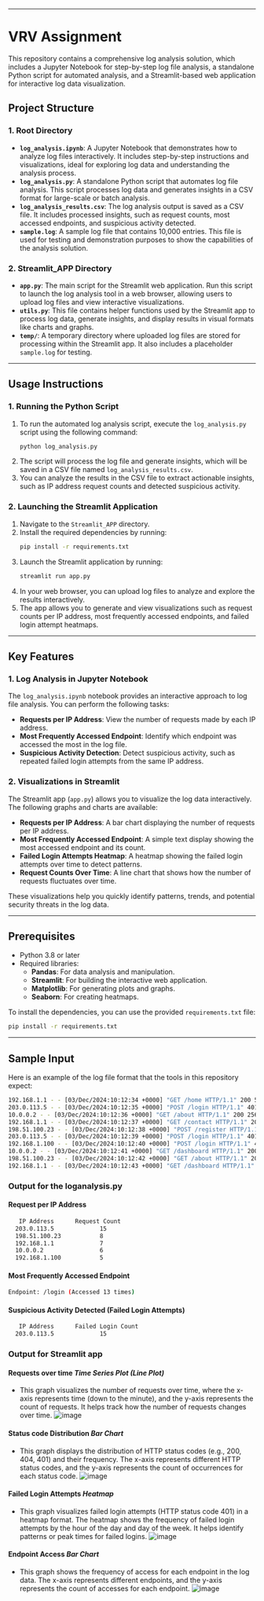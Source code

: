 

---

# VRV Assignment

This repository contains a comprehensive log analysis solution, which includes a Jupyter Notebook for step-by-step log file analysis, a standalone Python script for automated analysis, and a Streamlit-based web application for interactive log data visualization.

## Project Structure

### 1. Root Directory
- **`log_analysis.ipynb`**: A Jupyter Notebook that demonstrates how to analyze log files interactively. It includes step-by-step instructions and visualizations, ideal for exploring log data and understanding the analysis process.
- **`log_analysis.py`**: A standalone Python script that automates log file analysis. This script processes log data and generates insights in a CSV format for large-scale or batch analysis.
- **`log_analysis_results.csv`**: The log analysis output is saved as a CSV file. It includes processed insights, such as request counts, most accessed endpoints, and suspicious activity detected.
- **`sample.log`**: A sample log file that contains 10,000 entries. This file is used for testing and demonstration purposes to show the capabilities of the analysis solution.

### 2. Streamlit_APP Directory
- **`app.py`**: The main script for the Streamlit web application. Run this script to launch the log analysis tool in a web browser, allowing users to upload log files and view interactive visualizations.
- **`utils.py`**: This file contains helper functions used by the Streamlit app to process log data, generate insights, and display results in visual formats like charts and graphs.
- **`temp/`**: A temporary directory where uploaded log files are stored for processing within the Streamlit app. It also includes a placeholder `sample.log` for testing.

---

## Usage Instructions

### 1. Running the Python Script
1. To run the automated log analysis script, execute the `log_analysis.py` script using the following command:
   ```bash
   python log_analysis.py
   ```
2. The script will process the log file and generate insights, which will be saved in a CSV file named `log_analysis_results.csv`.
3. You can analyze the results in the CSV file to extract actionable insights, such as IP address request counts and detected suspicious activity.

### 2. Launching the Streamlit Application
1. Navigate to the `Streamlit_APP` directory.
2. Install the required dependencies by running:
   ```bash
   pip install -r requirements.txt
   ```
3. Launch the Streamlit application by running:
   ```bash
   streamlit run app.py
   ```
4. In your web browser, you can upload log files to analyze and explore the results interactively.
5. The app allows you to generate and view visualizations such as request counts per IP address, most frequently accessed endpoints, and failed login attempt heatmaps.

---

## Key Features

### 1. Log Analysis in Jupyter Notebook
The `log_analysis.ipynb` notebook provides an interactive approach to log file analysis. You can perform the following tasks:
- **Requests per IP Address**: View the number of requests made by each IP address.
- **Most Frequently Accessed Endpoint**: Identify which endpoint was accessed the most in the log file.
- **Suspicious Activity Detection**: Detect suspicious activity, such as repeated failed login attempts from the same IP address.

### 2. Visualizations in Streamlit
The Streamlit app (`app.py`) allows you to visualize the log data interactively. The following graphs and charts are available:
- **Requests per IP Address**: A bar chart displaying the number of requests per IP address.
- **Most Frequently Accessed Endpoint**: A simple text display showing the most accessed endpoint and its count.
- **Failed Login Attempts Heatmap**: A heatmap showing the failed login attempts over time to detect patterns.
- **Request Counts Over Time**: A line chart that shows how the number of requests fluctuates over time.

These visualizations help you quickly identify patterns, trends, and potential security threats in the log data.

---

## Prerequisites
- Python 3.8 or later
- Required libraries:
  - **Pandas**: For data analysis and manipulation.
  - **Streamlit**: For building the interactive web application.
  - **Matplotlib**: For generating plots and graphs.
  - **Seaborn**: For creating heatmaps.

To install the dependencies, you can use the provided `requirements.txt` file:
```bash
pip install -r requirements.txt
```

---

## Sample Input

Here is an example of the log file format that the tools in this repository expect:

```bash
192.168.1.1 - - [03/Dec/2024:10:12:34 +0000] "GET /home HTTP/1.1" 200 512
203.0.113.5 - - [03/Dec/2024:10:12:35 +0000] "POST /login HTTP/1.1" 401 128 "Invalid credentials"
10.0.0.2 - - [03/Dec/2024:10:12:36 +0000] "GET /about HTTP/1.1" 200 256
192.168.1.1 - - [03/Dec/2024:10:12:37 +0000] "GET /contact HTTP/1.1" 200 312
198.51.100.23 - - [03/Dec/2024:10:12:38 +0000] "POST /register HTTP/1.1" 200 128
203.0.113.5 - - [03/Dec/2024:10:12:39 +0000] "POST /login HTTP/1.1" 401 128 "Invalid credentials"
192.168.1.100 - - [03/Dec/2024:10:12:40 +0000] "POST /login HTTP/1.1" 401 128 "Invalid credentials"
10.0.0.2 - - [03/Dec/2024:10:12:41 +0000] "GET /dashboard HTTP/1.1" 200 1024
198.51.100.23 - - [03/Dec/2024:10:12:42 +0000] "GET /about HTTP/1.1" 200 256
192.168.1.1 - - [03/Dec/2024:10:12:43 +0000] "GET /dashboard HTTP/1.1" 200 1024
```

### Output for the **loganalysis.py**

#### Request per IP Address
```bash
   IP Address      Request Count
  203.0.113.5             15
  198.51.100.23           8
  192.168.1.1             7
  10.0.0.2                6
  192.168.1.100           5
```

#### Most Frequently Accessed Endpoint
```bash
Endpoint: /login (Accessed 13 times)
```

#### Suspicious Activity Detected (Failed Login Attempts)
```bash
   IP Address      Failed Login Count
  203.0.113.5             15
```
### Output for Streamlit app
#### **Requests over time** *Time Series Plot (Line Plot)*
- This graph visualizes the number of requests over time, where the x-axis represents time (down to the minute), and the y-axis represents the count of requests. It helps track how the number of requests changes over time.
![image](https://github.com/user-attachments/assets/5b619efb-9dde-4ba6-95ae-ee79359c6078)

#### **Status code Distribution** *Bar Chart*
- This graph displays the distribution of HTTP status codes (e.g., 200, 404, 401) and their frequency. The x-axis represents different HTTP status codes, and the y-axis represents the count of occurrences for each status code.
![image](https://github.com/user-attachments/assets/c8547010-cad4-48bd-a11a-15c13649cdd1)

#### **Failed Login Attempts** *Heatmap*
- This graph visualizes failed login attempts (HTTP status code 401) in a heatmap format. The heatmap shows the frequency of failed login attempts by the hour of the day and day of the week. It helps identify patterns or peak times for failed logins.
![image](https://github.com/user-attachments/assets/89dc86d8-c179-454f-be57-17fc4c29c945)

#### **Endpoint Access** *Bar Chart*
- This graph shows the frequency of access for each endpoint in the log data. The x-axis represents different endpoints, and the y-axis represents the count of accesses for each endpoint.
![image](https://github.com/user-attachments/assets/d36c94d2-2658-4ef3-b04a-be7d4f44e8ab)








